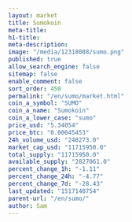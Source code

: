 ```yaml
---
layout: market
title: Sumokoin
meta-title: 
h1-title: 
meta-description: 
image: "/media/12318088/sumo.png"
published: true
allow_search_engine: false
sitemap: false
enable_comment: false
sort_order: 450
permalink: "/en/sumo/market.html"
coin_a_symbol: "SUMO"
coin_a_name: "Sumokoin"
coin_a_lower_case: "sumo"
price_usd: "5.34054"
price_btc: "0.00045453"
24h_volume_usd: "248273.0"
market_cap_usd: "11715950.0"
total_supply: "11715950.0"
available_supply: "2827061.0"
percent_change_1h: "-1.11"
percent_change_24h: "-4.77"
percent_change_7d: "-28.43"
last_updated: "1517140754"
parent-url: "/en/sumo/"
author: Sam
---
```


